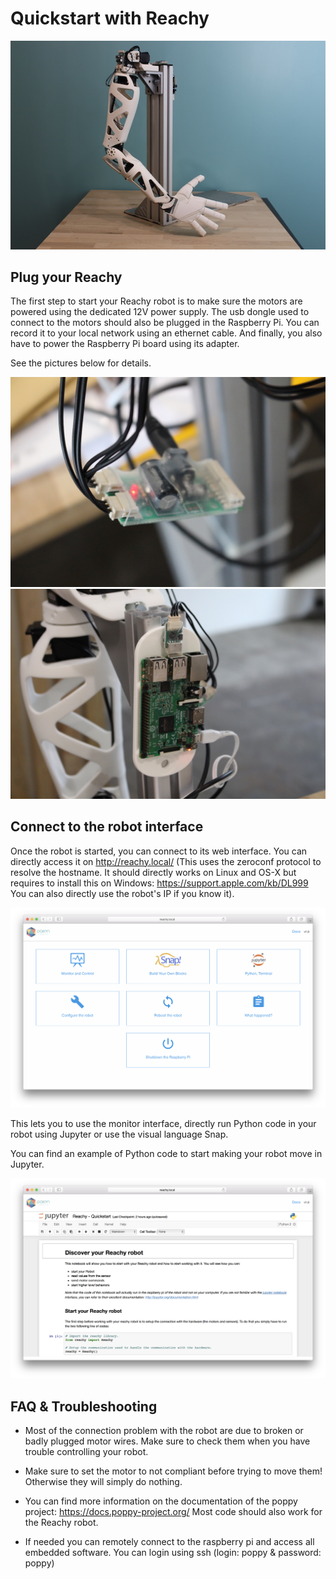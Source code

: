 # Quickstart with Reachy

![Reachy](./reachy.jpg)


## Plug your Reachy

The first step to start your Reachy robot is to make sure the motors are powered using the dedicated 12V power supply. The usb dongle used to connect to the motors should also be plugged in the Raspberry Pi. You can record it to your local network using an ethernet cable. And finally, you also have to power the Raspberry Pi board using its adapter.

See the pictures below for details.

![Motor plug](./motor-plug.JPG)
![Raspberry plug](./raspi-plug.JPG)

## Connect to the robot interface

Once the robot is started, you can connect to its web interface. You can directly access it on http://reachy.local/ (This uses the zeroconf protocol to resolve the hostname. It should directly works on Linux and OS-X but requires to install this on Windows: https://support.apple.com/kb/DL999 You can also directly use the robot's IP if you know it).

![Reachy web interface ](./webinterface.png)

 This lets you to use the monitor interface, directly run Python code in your robot using Jupyter or use the visual language Snap.

 You can find an example of Python code to start making your robot move in Jupyter.

 ![Reachy jupyter example ](./jupyter.png)

 ## FAQ & Troubleshooting

 * Most of the connection problem with the robot are due to broken or badly plugged motor wires. Make sure to check them when you have trouble controlling your robot.

 * Make sure to set the motor to not compliant before trying to move them! Otherwise they will simply do nothing.

 * You can find more information on the documentation of the poppy project: https://docs.poppy-project.org/
  Most code should also work for the Reachy robot.
  
  * If needed you can remotely connect to the raspberry pi and access all embedded software. You can login using ssh (login: poppy & password: poppy)
